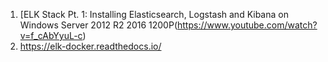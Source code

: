 1. [ELK Stack Pt. 1: Installing Elasticsearch, Logstash and Kibana on Windows Server 2012 R2 2016 1200P(https://www.youtube.com/watch?v=f_cAbYyuL-c)
2. https://elk-docker.readthedocs.io/
